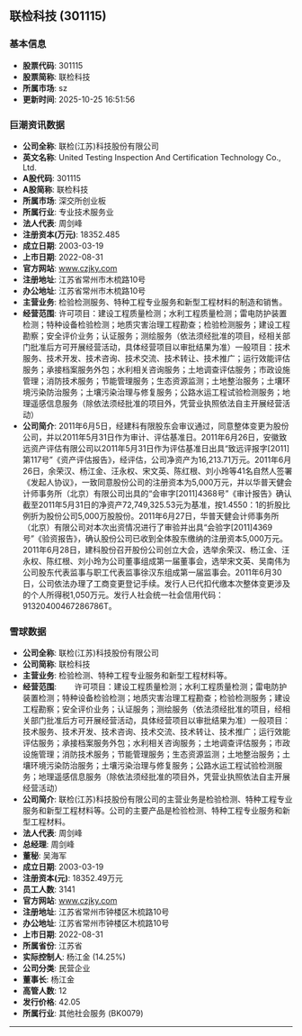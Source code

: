 ## 联检科技 (301115)

### 基本信息

- **股票代码**: 301115
- **股票简称**: 联检科技
- **所属市场**: sz
- **更新时间**: 2025-10-25 16:51:56

### 巨潮资讯数据

- **公司全称**: 联检(江苏)科技股份有限公司
- **英文名称**: United Testing Inspection And Certification Technology Co., Ltd.
- **A股代码**: 301115
- **A股简称**: 联检科技
- **所属市场**: 深交所创业板
- **所属行业**: 专业技术服务业
- **法人代表**: 周剑峰
- **注册资本(万元)**: 18352.485
- **成立日期**: 2003-03-19
- **上市日期**: 2022-08-31
- **官方网站**: www.czjky.com
- **注册地址**: 江苏省常州市木梳路10号
- **办公地址**: 江苏省常州市木梳路10号
- **主营业务**: 检验检测服务、特种工程专业服务和新型工程材料的制造和销售。
- **经营范围**: 许可项目：建设工程质量检测；水利工程质量检测；雷电防护装置检测；特种设备检验检测；地质灾害治理工程勘查；检验检测服务；建设工程勘察；安全评价业务；认证服务；测绘服务（依法须经批准的项目，经相关部门批准后方可开展经营活动，具体经营项目以审批结果为准）一般项目：技术服务、技术开发、技术咨询、技术交流、技术转让、技术推广；运行效能评估服务；承接档案服务外包；水利相关咨询服务；土地调查评估服务；市政设施管理；消防技术服务；节能管理服务；生态资源监测；土地整治服务；土壤环境污染防治服务；土壤污染治理与修复服务；公路水运工程试验检测服务；地理遥感信息服务（除依法须经批准的项目外，凭营业执照依法自主开展经营活动）
- **公司简介**: 2011年6月5日，经建科有限股东会审议通过，同意整体变更为股份公司，并以2011年5月31日作为审计、评估基准日。2011年6月26日，安徽致远资产评估有限公司以2011年5月31日作为评估基准日出具“致远评报字[2011]第117号”《资产评估报告》，经评估，公司净资产为16,213.71万元。2011年6月26日，余荣汉、杨江金、汪永权、宋文英、陈红根、刘小玲等41名自然人签署《发起人协议》，一致同意股份公司的注册资本为5,000万元，并以华普天健会计师事务所（北京）有限公司出具的“会审字[2011]4368号”《审计报告》确认截至2011年5月31日的净资产72,749,325.53元为基准，按1.4550：1的折股比例折为股份公司5,000万股股份。2011年6月27日，华普天健会计师事务所（北京）有限公司对本次出资情况进行了审验并出具“会验字[2011]4369号”《验资报告》，确认股份公司已收到全体股东缴纳的注册资本5,000万元。2011年6月28日，建科股份召开股份公司创立大会，选举余荣汉、杨江金、汪永权、陈红根、刘小玲为公司董事组成第一届董事会，选举宋文英、吴南伟为公司股东代表监事与职工代表监事徐汉东组成第一届监事会。2011年6月30日，公司依法办理了工商变更登记手续。发行人已代扣代缴本次整体变更涉及的个人所得税1,050万元。发行人社会统一社会信用代码：91320400467286786T。

### 雪球数据

- **公司全称**: 联检(江苏)科技股份有限公司
- **公司简称**: 联检科技
- **主营业务**: 检验检测、特种工程专业服务和新型工程材料等。
- **经营范围**: 　　许可项目：建设工程质量检测；水利工程质量检测；雷电防护装置检测；特种设备检验检测；地质灾害治理工程勘查；检验检测服务；建设工程勘察；安全评价业务；认证服务；测绘服务（依法须经批准的项目，经相关部门批准后方可开展经营活动，具体经营项目以审批结果为准）一般项目：技术服务、技术开发、技术咨询、技术交流、技术转让、技术推广；运行效能评估服务；承接档案服务外包；水利相关咨询服务；土地调查评估服务；市政设施管理；消防技术服务；节能管理服务；生态资源监测；土地整治服务；土壤环境污染防治服务；土壤污染治理与修复服务；公路水运工程试验检测服务；地理遥感信息服务（除依法须经批准的项目外，凭营业执照依法自主开展经营活动）
- **公司简介**: 联检(江苏)科技股份有限公司的主营业务是检验检测、特种工程专业服务和新型工程材料等。公司的主要产品是检验检测、特种工程专业服务和新型工程材料。
- **法人代表**: 周剑峰
- **总经理**: 周剑峰
- **董秘**: 吴海军
- **成立日期**: 2003-03-19
- **注册资本(元)**: 18352.49万元
- **员工人数**: 3141
- **官方网站**: www.czjky.com
- **注册地址**: 江苏省常州市钟楼区木梳路10号
- **办公地址**: 江苏省常州市钟楼区木梳路10号
- **上市日期**: 2022-08-31
- **所属省份**: 江苏省
- **实际控制人**: 杨江金 (14.25%)
- **公司分类**: 民营企业
- **董事长**: 杨江金
- **高管人数**: 12
- **发行价格**: 42.05
- **所属行业**: 其他社会服务 (BK0079)

---